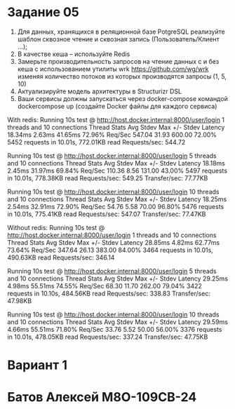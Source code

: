 # Задание 05
1. Для данных, хранящихся в реляционной базе PotgreSQL реализуйте шаблон
сквозное чтение и сквозная запись (Пользователь/Клиент …);
2. В качестве кеша – используйте Redis
3. Замерьте производительность запросов на чтение данных с и без кеша с
использованием утилиты wrk https://github.com/wg/wrk изменяя количество
потоков из которых производятся запросы (1, 5, 10)
4. Актуализируйте модель архитектуры в Structurizr DSL
5. Ваши сервисы должны запускаться через docker-compose командой dockercompose up (создайте Docker файлы для каждого сервиса)

With redis:
Running 10s test @ http://host.docker.internal:8000/user/login
  1 threads and 10 connections
  Thread Stats   Avg      Stdev     Max   +/- Stdev
    Latency    18.34ms    2.63ms  41.65ms   72.96% 
    Req/Sec   547.04     31.93   600.00     72.00% 
  5452 requests in 10.01s, 772.01KB read
Requests/sec:    544.72

Running 10s test @ http://host.docker.internal:8000/user/login
  5 threads and 10 connections
  Thread Stats   Avg      Stdev     Max   +/- Stdev
    Latency    18.18ms    2.45ms  31.97ms   69.84%
    Req/Sec   110.36      8.56   131.00     43.00%
  5497 requests in 10.01s, 778.38KB read
Requests/sec:    549.25
Transfer/sec:     77.77KB

Running 10s test @ http://host.docker.internal:8000/user/login
  10 threads and 10 connections
  Thread Stats   Avg      Stdev     Max   +/- Stdev
    Latency    18.25ms    2.54ms  32.91ms   72.90%
    Req/Sec    54.76      5.58    70.00     96.80%
  5476 requests in 10.01s, 775.41KB read
Requests/sec:    547.07
Transfer/sec:     77.47KB

Without redis:
Running 10s test @ http://host.docker.internal:8000/user/login
  1 threads and 10 connections
  Thread Stats   Avg      Stdev     Max   +/- Stdev
    Latency    28.85ms    4.82ms  62.77ms   73.64% 
    Req/Sec   347.64     26.13   383.00     84.00% 
  3464 requests in 10.01s, 490.63KB read
Requests/sec:    346.14

Running 10s test @ http://host.docker.internal:8000/user/login
  5 threads and 10 connections
  Thread Stats   Avg      Stdev     Max   +/- Stdev
    Latency    29.25ms    4.98ms  55.51ms   74.55%
    Req/Sec    68.30     11.70   262.00     79.04%
  3422 requests in 10.10s, 484.56KB read
Requests/sec:    338.83
Transfer/sec:     47.98KB

Running 10s test @ http://host.docker.internal:8000/user/login
  10 threads and 10 connections
  Thread Stats   Avg      Stdev     Max   +/- Stdev
    Latency    29.59ms    4.66ms  55.51ms   71.80%
    Req/Sec    33.76      5.52    50.00     56.00%
  3376 requests in 10.01s, 478.05KB read
Requests/sec:    337.24
Transfer/sec:     47.75KB

# Вариант 1
# Батов Алексей М8О-109СВ-24

